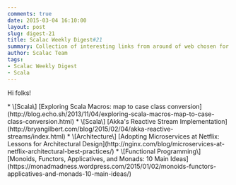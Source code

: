 ```yaml
---
comments: true
date: 2015-03-04 16:10:00
layout: post
slug: digest-21
title: Scalac Weekly Digest#21
summary: Collection of interesting links from around of web chosen for you by Scalac team
author: Scalac Team
tags:
- Scalac Weekly Digest
- Scala
---
```


Hi folks!



<p id="1"></p>
* \[Scala\] [Exploring Scala Macros: map to case class conversion](http://blog.echo.sh/2013/11/04/exploring-scala-macros-map-to-case-class-conversion.html) 
* \[Scala\] [Akka's Reactive Stream Implementation](http://bryangilbert.com/blog/2015/02/04/akka-reactive-streams/index.html)
* \[Architecture\] [Adopting Microservices at Netflix: Lessons for Architectural Design](http://nginx.com/blog/microservices-at-netflix-architectural-best-practices/)
* \[Functional Programming\] [Monoids, Functors, Applicatives, and Monads: 10 Main Ideas](https://monadmadness.wordpress.com/2015/01/02/monoids-functors-applicatives-and-monads-10-main-ideas/)

